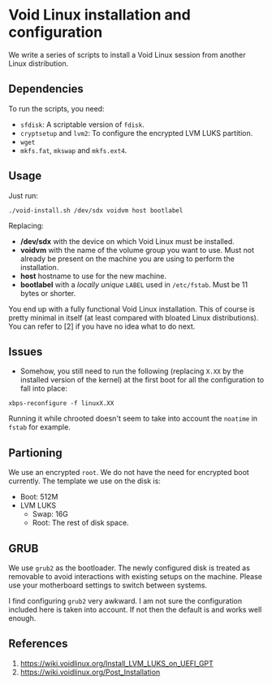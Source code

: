# Void Linux installation and configuration
We write a series of scripts to install a Void Linux session from another
Linux distribution.

## Dependencies
To run the scripts, you need:
* `sfdisk`: A scriptable version of `fdisk`.
* `cryptsetup` and `lvm2`: To configure the encrypted LVM LUKS partition.
* `wget`
* `mkfs.fat`, `mkswap` and `mkfs.ext4`.

## Usage
Just run:

```shell
./void-install.sh /dev/sdx voidvm host bootlabel
```

Replacing:
* **/dev/sdx** with the device on which Void Linux must be installed.
* **voidvm** with the name of the volume group you want to use. Must not already
be present on the machine you are using to perform the installation.
* **host** hostname to use for the new machine.
* **bootlabel** with a *locally unique* `LABEL` used in `/etc/fstab`. Must be
11 bytes or shorter.

You end up with a fully functional Void Linux installation. This of course is
pretty minimal in itself (at least compared with bloated Linux distributions).
You can refer to [2] if you have no idea what to do next.

## Issues
* Somehow, you still need to run the following (replacing `X.XX` by the 
installed version of the kernel) at the first boot for all the configuration
to fall into place:

```shell
xbps-reconfigure -f linuxX.XX
```

Running it while chrooted doesn't seem to take into account the `noatime` in
`fstab` for example.

## Partioning
We use an encrypted `root`. We do not have the need for encrypted boot
currently. The template we use on the disk is:
* Boot: 512M
* LVM LUKS
  * Swap: 16G
  * Root: The rest of disk space.

## GRUB
We use `grub2` as the bootloader. The newly configured disk is treated as
removable to avoid interactions with existing setups on the machine. Please
use your motherboard settings to switch between systems.

I find configuring `grub2` very awkward. I am not sure the configuration
included here is taken into account. If not then the default is and works well
enough.

## References
1. https://wiki.voidlinux.org/Install_LVM_LUKS_on_UEFI_GPT
1. https://wiki.voidlinux.org/Post_Installation
